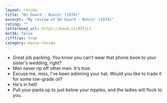 ```yaml
---
layout: review
title: "On Guard - Bunco! (1974)"
excerpt: "My review of On Guard - Bunco! (1974)"
rating: ""
letterboxd_url: https://boxd.it/93fjLf
mst3k: false
rifftrax: true
category: movie-review
---
```


- Great job packing. You know you can't wear that phone book to your sister's wedding, right?
- Men never rip off other men. It's true.
- Excuse me, miss, I've been admiring your hat. Would you like to trade it for some low-grade oil?
- He's in hell!
- Pull your pants up to just below your nipples, and the ladies will flock to you.
